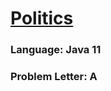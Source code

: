 # [Politics](https://codeforces.com/contest/1818/problem/A)

### Language: Java 11

### Problem Letter: A
